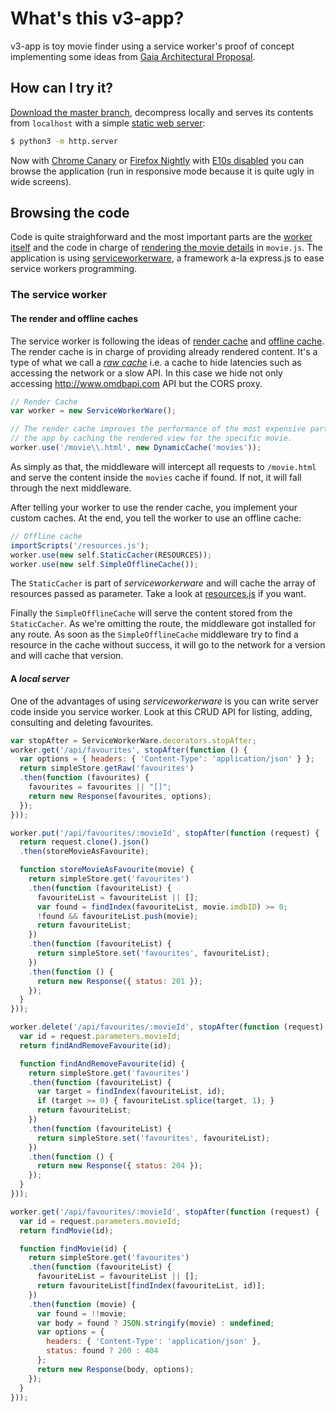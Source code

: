 # What's this v3-app?

v3-app is toy movie finder using a service worker's proof of concept implementing some ideas from [Gaia Architectural Proposal](https://wiki.mozilla.org/Gaia/Architecture_Proposal).

## How can I try it?

[Download the master branch](https://github.com/lodr/v3-app/archive/master.zip), decompress locally and serves its contents from `localhost` with a simple [static web server](https://gist.github.com/willurd/5720255):

```bash
$ python3 -m http.server
```

Now with [Chrome Canary](https://www.google.es/chrome/browser/canary.html) or [Firefox Nightly](https://nightly.mozilla.org/) with [E10s disabled](https://wiki.mozilla.org/Electrolysis#Enabling_and_Disabling_Electrolysis) you can browse the application (run in responsive mode because it is quite ugly in wide screens).

## Browsing the code

Code is quite straighforward and the most important parts are the [worker itself](https://github.com/lodr/v3-app/blob/nightly/sw.js) and the code in charge of [rendering the movie details](https://github.com/lodr/v3-app/blob/nightly/js/movie.js) in `movie.js`. The application is using [serviceworkerware](https://github.com/arcturus/serviceworkerware), a framework a-la express.js to ease service workers programming.

### The service worker

#### The render and offline caches

The service worker is following the ideas of [render cache](https://wiki.mozilla.org/Gaia/Architecture_Proposal#Render_store) and [offline cache](https://wiki.mozilla.org/Gaia/Architecture_Proposal#Offline_store). The render cache is in charge of providing already rendered content. It's a type of what we call a [_raw cache_](https://github.com/arcturus/sww-raw-cache) i.e. a cache to hide latencies such as accessing the network or a slow API. In this case we hide not only accessing http://www.omdbapi.com API but the CORS proxy.

```js
// Render Cache
var worker = new ServiceWorkerWare();

// The render cache improves the performance of the most expensive part of
// the app by caching the rendered view for the specific movie.
worker.use('/movie\\.html', new DynamicCache('movies'));
```

As simply as that, the middleware will intercept all requests to `/movie.html` and serve the content inside the `movies` cache if found. If not, it will fall through the next middleware.

After telling your worker to use the render cache, you implement your custom caches. At the end, you tell the worker to use an offline cache: 

```js
// Offline cache
importScripts('/resources.js');
worker.use(new self.StaticCacher(RESOURCES));
worker.use(new self.SimpleOfflineCache());
```

The `StaticCacher` is part of _serviceworkerware_ and will cache the array of resources passed as parameter. Take a look at [resources.js](https://github.com/lodr/v3-app/blob/nightly/resources.js) if you want.

Finally the `SimpleOfflineCache` will serve the content stored from the `StaticCacher`. As we're omitting the route, the middleware got installed for any route. As soon as the `SimpleOfflineCache` middleware try to find a resource in the cache without success, it will go to the network for a version and will cache that version.

#### A _local server_

One of the advantages of using _serviceworkerware_ is you can write server code inside you service worker. Look at this CRUD API for listing, adding, consulting and deleting favourites.

```js
var stopAfter = ServiceWorkerWare.decorators.stopAfter;
worker.get('/api/favourites', stopAfter(function () {
  var options = { headers: { 'Content-Type': 'application/json' } };
  return simpleStore.getRaw('favourites')
  .then(function (favourites) {
    favourites = favourites || "[]";
    return new Response(favourites, options);
  });
}));

worker.put('/api/favourites/:movieId', stopAfter(function (request) {
  return request.clone().json()
  .then(storeMovieAsFavourite);

  function storeMovieAsFavourite(movie) {
    return simpleStore.get('favourites')
    .then(function (favouriteList) {
      favouriteList = favouriteList || [];
      var found = findIndex(favouriteList, movie.imdbID) >= 0;
      !found && favouriteList.push(movie);
      return favouriteList;
    })
    .then(function (favouriteList) {
      return simpleStore.set('favourites', favouriteList);
    })
    .then(function () {
      return new Response({ status: 201 });
    });
  }
}));

worker.delete('/api/favourites/:movieId', stopAfter(function (request) {
  var id = request.parameters.movieId;
  return findAndRemoveFavourite(id);

  function findAndRemoveFavourite(id) {
    return simpleStore.get('favourites')
    .then(function (favouriteList) {
      var target = findIndex(favouriteList, id);
      if (target >= 0) { favouriteList.splice(target, 1); }
      return favouriteList;
    })
    .then(function (favouriteList) {
      return simpleStore.set('favourites', favouriteList);
    })
    .then(function () {
      return new Response({ status: 204 });
    });
  }
}));

worker.get('/api/favourites/:movieId', stopAfter(function (request) {
  var id = request.parameters.movieId;
  return findMovie(id);

  function findMovie(id) {
    return simpleStore.get('favourites')
    .then(function (favouriteList) {
      favouriteList = favouriteList || [];
      return favouriteList[findIndex(favouriteList, id)];
    })
    .then(function (movie) {
      var found = !!movie;
      var body = found ? JSON.stringify(movie) : undefined;
      var options = {
        headers: { 'Content-Type': 'application/json' },
        status: found ? 200 : 404
      };
      return new Response(body, options);
    });
  }
}));
```

